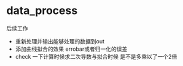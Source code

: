 # data_process
后续工作
- 重新处理并输出能够处理的数据到out
- 添加曲线拟合的效果 errobar或者归一化的误差
- check 一下计算时候求二次导数与拟合时候 是不是多乘以了一个2倍
